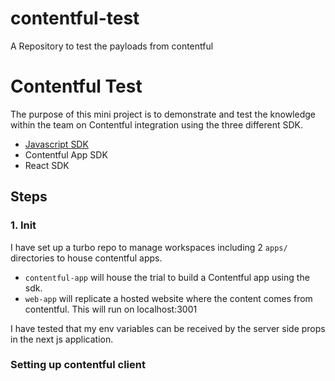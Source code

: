 # contentful-test

A Repository to test the payloads from contentful

# Contentful Test

The purpose of this mini project is to demonstrate and test the knowledge within the team on Contentful integration using the three different SDK.

- [Javascript SDK](https://github.com/contentful/contentful.js)
- Contentful App SDK
- React SDK

## Steps

### 1. Init

I have set up a turbo repo to manage workspaces including 2 `apps/` directories to house contentful apps.

- `contentful-app` will house the trial to build a Contentful app using the sdk.
- `web-app` will replicate a hosted website where the content comes from contentful. This will run on localhost:3001

I have tested that my env variables can be received by the server side props in the next js application.

### Setting up contentful client
